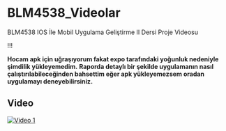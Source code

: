 # BLM4538_Videolar
BLM4538 IOS İle Mobil Uygulama Geliştirme II Dersi Proje Videosu

!!!

**Hocam apk için uğraşıyorum fakat expo tarafındaki yoğunluk nedeniyle şimdilik yükleyemedim.**
**Raporda detaylı bir şekilde uygulamanın nasıl çalıştırılabileceğinden bahsettim eğer apk yükleyemezsem oradan uygulamayı deneyebilirsiniz.**


## Video
[![Video 1](https://img.youtube.com/vi/YTQlGj4afHg/0.jpg)](https://www.youtube.com/shorts/YTQlGj4afHg)
